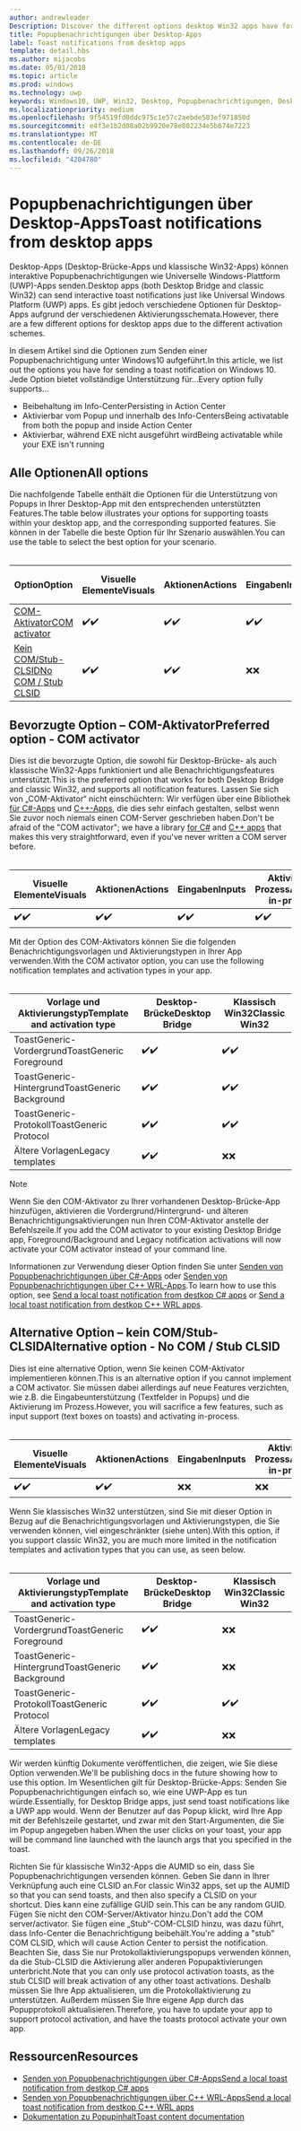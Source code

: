 ```yaml
---
author: andrewleader
Description: Discover the different options desktop Win32 apps have for sending toast notifications
title: Popupbenachrichtigungen über Desktop-Apps
label: Toast notifications from desktop apps
template: detail.hbs
ms.author: mijacobs
ms.date: 05/01/2018
ms.topic: article
ms.prod: windows
ms.technology: uwp
keywords: Windows10, UWP, Win32, Desktop, Popupbenachrichtigungen, Desktop-Brücke, Optionen zum Senden von Popups, COM-Server, COM-Aktivator, COM, gefälschter COM, kein COM, ohne COM, Senden von Popupbenachrichtigungen
ms.localizationpriority: medium
ms.openlocfilehash: 9f54519fd0ddc975c1e57c2aebde583ef971850d
ms.sourcegitcommit: e4f3e1b2d08a02b9920e78e802234e5b674e7223
ms.translationtype: MT
ms.contentlocale: de-DE
ms.lasthandoff: 09/26/2018
ms.locfileid: "4204780"
---
```

# <a name="toast-notifications-from-desktop-apps"></a><span data-ttu-id="816b2-103">Popupbenachrichtigungen über Desktop-Apps</span><span class="sxs-lookup"><span data-stu-id="816b2-103">Toast notifications from desktop apps</span></span>

<span data-ttu-id="816b2-104">Desktop-Apps (Desktop-Brücke-Apps und klassische Win32-Apps) können interaktive Popupbenachrichtigungen wie Universelle Windows-Plattform (UWP)-Apps senden.</span><span class="sxs-lookup"><span data-stu-id="816b2-104">Desktop apps (both Desktop Bridge and classic Win32) can send interactive toast notifications just like Universal Windows Platform (UWP) apps.</span></span> <span data-ttu-id="816b2-105">Es gibt jedoch verschiedene Optionen für Desktop-Apps aufgrund der verschiedenen Aktivierungsschemata.</span><span class="sxs-lookup"><span data-stu-id="816b2-105">However, there are a few different options for desktop apps due to the different activation schemes.</span></span>

<span data-ttu-id="816b2-106">In diesem Artikel sind die Optionen zum Senden einer Popupbenachrichtigung unter Windows10 aufgeführt.</span><span class="sxs-lookup"><span data-stu-id="816b2-106">In this article, we list out the options you have for sending a toast notification on Windows 10.</span></span> <span data-ttu-id="816b2-107">Jede Option bietet vollständige Unterstützung für...</span><span class="sxs-lookup"><span data-stu-id="816b2-107">Every option fully supports...</span></span>

* <span data-ttu-id="816b2-108">Beibehaltung im Info-Center</span><span class="sxs-lookup"><span data-stu-id="816b2-108">Persisting in Action Center</span></span>
* <span data-ttu-id="816b2-109">Aktivierbar vom Popup und innerhalb des Info-Centers</span><span class="sxs-lookup"><span data-stu-id="816b2-109">Being activatable from both the popup and inside Action Center</span></span>
* <span data-ttu-id="816b2-110">Aktivierbar, während EXE nicht ausgeführt wird</span><span class="sxs-lookup"><span data-stu-id="816b2-110">Being activatable while your EXE isn't running</span></span>

## <a name="all-options"></a><span data-ttu-id="816b2-111">Alle Optionen</span><span class="sxs-lookup"><span data-stu-id="816b2-111">All options</span></span>

<span data-ttu-id="816b2-112">Die nachfolgende Tabelle enthält die Optionen für die Unterstützung von Popups in Ihrer Desktop-App mit den entsprechenden unterstützten Features.</span><span class="sxs-lookup"><span data-stu-id="816b2-112">The table below illustrates your options for supporting toasts within your desktop app, and the corresponding supported features.</span></span> <span data-ttu-id="816b2-113">Sie können in der Tabelle die beste Option für Ihr Szenario auswählen.</span><span class="sxs-lookup"><span data-stu-id="816b2-113">You can use the table to select the best option for your scenario.</span></span><br/><br/>

| <span data-ttu-id="816b2-114">Option</span><span class="sxs-lookup"><span data-stu-id="816b2-114">Option</span></span> | <span data-ttu-id="816b2-115">Visuelle Elemente</span><span class="sxs-lookup"><span data-stu-id="816b2-115">Visuals</span></span> | <span data-ttu-id="816b2-116">Aktionen</span><span class="sxs-lookup"><span data-stu-id="816b2-116">Actions</span></span> | <span data-ttu-id="816b2-117">Eingaben</span><span class="sxs-lookup"><span data-stu-id="816b2-117">Inputs</span></span> | <span data-ttu-id="816b2-118">Aktiviert im Prozess</span><span class="sxs-lookup"><span data-stu-id="816b2-118">Activates in-process</span></span> |
| -- | -- | -- | -- | -- |
| [<span data-ttu-id="816b2-119">COM-Aktivator</span><span class="sxs-lookup"><span data-stu-id="816b2-119">COM activator</span></span>](#preferred-option---com-activator) | <span data-ttu-id="816b2-120">✔️</span><span class="sxs-lookup"><span data-stu-id="816b2-120">✔️</span></span> | <span data-ttu-id="816b2-121">✔️</span><span class="sxs-lookup"><span data-stu-id="816b2-121">✔️</span></span> | <span data-ttu-id="816b2-122">✔️</span><span class="sxs-lookup"><span data-stu-id="816b2-122">✔️</span></span> | <span data-ttu-id="816b2-123">✔️</span><span class="sxs-lookup"><span data-stu-id="816b2-123">✔️</span></span> |
| [<span data-ttu-id="816b2-124">Kein COM/Stub-CLSID</span><span class="sxs-lookup"><span data-stu-id="816b2-124">No COM / Stub CLSID</span></span>](#alternative-option---no-com--stub-clsid) | <span data-ttu-id="816b2-125">✔️</span><span class="sxs-lookup"><span data-stu-id="816b2-125">✔️</span></span> | <span data-ttu-id="816b2-126">✔️</span><span class="sxs-lookup"><span data-stu-id="816b2-126">✔️</span></span> | <span data-ttu-id="816b2-127">❌</span><span class="sxs-lookup"><span data-stu-id="816b2-127">❌</span></span> | <span data-ttu-id="816b2-128">❌</span><span class="sxs-lookup"><span data-stu-id="816b2-128">❌</span></span> |


## <a name="preferred-option---com-activator"></a><span data-ttu-id="816b2-129">Bevorzugte Option – COM-Aktivator</span><span class="sxs-lookup"><span data-stu-id="816b2-129">Preferred option - COM activator</span></span>

<span data-ttu-id="816b2-130">Dies ist die bevorzugte Option, die sowohl für Desktop-Brücke- als auch klassische Win32-Apps funktioniert und alle Benachrichtigungsfeatures unterstützt.</span><span class="sxs-lookup"><span data-stu-id="816b2-130">This is the preferred option that works for both Desktop Bridge and classic Win32, and supports all notification features.</span></span> <span data-ttu-id="816b2-131">Lassen Sie sich von „COM-Aktivator“ nicht einschüchtern: Wir verfügen über eine Bibliothek [für C#-Apps](send-local-toast-desktop.md) und [C++-Apps](send-local-toast-desktop-cpp-wrl.md), die dies sehr einfach gestalten, selbst wenn Sie zuvor noch niemals einen COM-Server geschrieben haben.</span><span class="sxs-lookup"><span data-stu-id="816b2-131">Don't be afraid of the "COM activator"; we have a library [for C#](send-local-toast-desktop.md) and [C++ apps](send-local-toast-desktop-cpp-wrl.md) that makes this very straightforward, even if you've never written a COM server before.</span></span><br/><br/>

| <span data-ttu-id="816b2-132">Visuelle Elemente</span><span class="sxs-lookup"><span data-stu-id="816b2-132">Visuals</span></span> | <span data-ttu-id="816b2-133">Aktionen</span><span class="sxs-lookup"><span data-stu-id="816b2-133">Actions</span></span> | <span data-ttu-id="816b2-134">Eingaben</span><span class="sxs-lookup"><span data-stu-id="816b2-134">Inputs</span></span> | <span data-ttu-id="816b2-135">Aktiviert im Prozess</span><span class="sxs-lookup"><span data-stu-id="816b2-135">Activates in-process</span></span> |
| -- | -- | -- | -- |
| <span data-ttu-id="816b2-136">✔️</span><span class="sxs-lookup"><span data-stu-id="816b2-136">✔️</span></span> | <span data-ttu-id="816b2-137">✔️</span><span class="sxs-lookup"><span data-stu-id="816b2-137">✔️</span></span> | <span data-ttu-id="816b2-138">✔️</span><span class="sxs-lookup"><span data-stu-id="816b2-138">✔️</span></span> | <span data-ttu-id="816b2-139">✔️</span><span class="sxs-lookup"><span data-stu-id="816b2-139">✔️</span></span> |

<span data-ttu-id="816b2-140">Mit der Option des COM-Aktivators können Sie die folgenden Benachrichtigungsvorlagen und Aktivierungstypen in Ihrer App verwenden.</span><span class="sxs-lookup"><span data-stu-id="816b2-140">With the COM activator option, you can use the following notification templates and activation types in your app.</span></span><br/><br/>

| <span data-ttu-id="816b2-141">Vorlage und Aktivierungstyp</span><span class="sxs-lookup"><span data-stu-id="816b2-141">Template and activation type</span></span> | <span data-ttu-id="816b2-142">Desktop-Brücke</span><span class="sxs-lookup"><span data-stu-id="816b2-142">Desktop Bridge</span></span> | <span data-ttu-id="816b2-143">Klassisch Win32</span><span class="sxs-lookup"><span data-stu-id="816b2-143">Classic Win32</span></span> |
| -- | -- | -- |
| <span data-ttu-id="816b2-144">ToastGeneric-Vordergrund</span><span class="sxs-lookup"><span data-stu-id="816b2-144">ToastGeneric Foreground</span></span> | <span data-ttu-id="816b2-145">✔️</span><span class="sxs-lookup"><span data-stu-id="816b2-145">✔️</span></span> | <span data-ttu-id="816b2-146">✔️</span><span class="sxs-lookup"><span data-stu-id="816b2-146">✔️</span></span> |
| <span data-ttu-id="816b2-147">ToastGeneric-Hintergrund</span><span class="sxs-lookup"><span data-stu-id="816b2-147">ToastGeneric Background</span></span> | <span data-ttu-id="816b2-148">✔️</span><span class="sxs-lookup"><span data-stu-id="816b2-148">✔️</span></span> | <span data-ttu-id="816b2-149">✔️</span><span class="sxs-lookup"><span data-stu-id="816b2-149">✔️</span></span> |
| <span data-ttu-id="816b2-150">ToastGeneric-Protokoll</span><span class="sxs-lookup"><span data-stu-id="816b2-150">ToastGeneric Protocol</span></span> | <span data-ttu-id="816b2-151">✔️</span><span class="sxs-lookup"><span data-stu-id="816b2-151">✔️</span></span> | <span data-ttu-id="816b2-152">✔️</span><span class="sxs-lookup"><span data-stu-id="816b2-152">✔️</span></span> |
| <span data-ttu-id="816b2-153">Ältere Vorlagen</span><span class="sxs-lookup"><span data-stu-id="816b2-153">Legacy templates</span></span> | <span data-ttu-id="816b2-154">✔️</span><span class="sxs-lookup"><span data-stu-id="816b2-154">✔️</span></span> | <span data-ttu-id="816b2-155">❌</span><span class="sxs-lookup"><span data-stu-id="816b2-155">❌</span></span> |

> [!NOTE]
> <span data-ttu-id="816b2-156">Wenn Sie den COM-Aktivator zu Ihrer vorhandenen Desktop-Brücke-App hinzufügen, aktivieren die Vordergrund/Hintergrund- und älteren Benachrichtigungsaktivierungen nun Ihren COM-Aktivator anstelle der Befehlszeile.</span><span class="sxs-lookup"><span data-stu-id="816b2-156">If you add the COM activator to your existing Desktop Bridge app, Foreground/Background and Legacy notification activations will now activate your COM activator instead of your command line.</span></span>

<span data-ttu-id="816b2-157">Informationen zur Verwendung dieser Option finden Sie unter [Senden von Popupbenachrichtigungen über C#-Apps](send-local-toast-desktop.md) oder [Senden von Popupbenachrichtigungen über C++ WRL-Apps](send-local-toast-desktop-cpp-wrl.md).</span><span class="sxs-lookup"><span data-stu-id="816b2-157">To learn how to use this option, see [Send a local toast notification from destkop C# apps](send-local-toast-desktop.md) or [Send a local toast notification from destkop C++ WRL apps](send-local-toast-desktop-cpp-wrl.md).</span></span>


## <a name="alternative-option---no-com--stub-clsid"></a><span data-ttu-id="816b2-158">Alternative Option – kein COM/Stub-CLSID</span><span class="sxs-lookup"><span data-stu-id="816b2-158">Alternative option - No COM / Stub CLSID</span></span>

<span data-ttu-id="816b2-159">Dies ist eine alternative Option, wenn Sie keinen COM-Aktivator implementieren können.</span><span class="sxs-lookup"><span data-stu-id="816b2-159">This is an alternative option if you cannot implement a COM activator.</span></span> <span data-ttu-id="816b2-160">Sie müssen dabei allerdings auf neue Features verzichten, wie z.B. die Eingabeunterstützung (Textfelder in Popups) und die Aktivierung im Prozess.</span><span class="sxs-lookup"><span data-stu-id="816b2-160">However, you will sacrifice a few features, such as input support (text boxes on toasts) and activating in-process.</span></span><br/><br/>

| <span data-ttu-id="816b2-161">Visuelle Elemente</span><span class="sxs-lookup"><span data-stu-id="816b2-161">Visuals</span></span> | <span data-ttu-id="816b2-162">Aktionen</span><span class="sxs-lookup"><span data-stu-id="816b2-162">Actions</span></span> | <span data-ttu-id="816b2-163">Eingaben</span><span class="sxs-lookup"><span data-stu-id="816b2-163">Inputs</span></span> | <span data-ttu-id="816b2-164">Aktiviert im Prozess</span><span class="sxs-lookup"><span data-stu-id="816b2-164">Activates in-process</span></span> |
| -- | -- | -- | -- |
| <span data-ttu-id="816b2-165">✔️</span><span class="sxs-lookup"><span data-stu-id="816b2-165">✔️</span></span> | <span data-ttu-id="816b2-166">✔️</span><span class="sxs-lookup"><span data-stu-id="816b2-166">✔️</span></span> | <span data-ttu-id="816b2-167">❌</span><span class="sxs-lookup"><span data-stu-id="816b2-167">❌</span></span> | <span data-ttu-id="816b2-168">❌</span><span class="sxs-lookup"><span data-stu-id="816b2-168">❌</span></span> |

<span data-ttu-id="816b2-169">Wenn Sie klassisches Win32 unterstützen, sind Sie mit dieser Option in Bezug auf die Benachrichtigungsvorlagen und Aktivierungstypen, die Sie verwenden können, viel eingeschränkter (siehe unten).</span><span class="sxs-lookup"><span data-stu-id="816b2-169">With this option, if you support classic Win32, you are much more limited in the notification templates and activation types that you can use, as seen below.</span></span><br/><br/>

| <span data-ttu-id="816b2-170">Vorlage und Aktivierungstyp</span><span class="sxs-lookup"><span data-stu-id="816b2-170">Template and activation type</span></span> | <span data-ttu-id="816b2-171">Desktop-Brücke</span><span class="sxs-lookup"><span data-stu-id="816b2-171">Desktop Bridge</span></span> | <span data-ttu-id="816b2-172">Klassisch Win32</span><span class="sxs-lookup"><span data-stu-id="816b2-172">Classic Win32</span></span> |
| -- | -- | -- |
| <span data-ttu-id="816b2-173">ToastGeneric-Vordergrund</span><span class="sxs-lookup"><span data-stu-id="816b2-173">ToastGeneric Foreground</span></span> | <span data-ttu-id="816b2-174">✔️</span><span class="sxs-lookup"><span data-stu-id="816b2-174">✔️</span></span> | <span data-ttu-id="816b2-175">❌</span><span class="sxs-lookup"><span data-stu-id="816b2-175">❌</span></span> |
| <span data-ttu-id="816b2-176">ToastGeneric-Hintergrund</span><span class="sxs-lookup"><span data-stu-id="816b2-176">ToastGeneric Background</span></span> | <span data-ttu-id="816b2-177">✔️</span><span class="sxs-lookup"><span data-stu-id="816b2-177">✔️</span></span> | <span data-ttu-id="816b2-178">❌</span><span class="sxs-lookup"><span data-stu-id="816b2-178">❌</span></span> |
| <span data-ttu-id="816b2-179">ToastGeneric-Protokoll</span><span class="sxs-lookup"><span data-stu-id="816b2-179">ToastGeneric Protocol</span></span> | <span data-ttu-id="816b2-180">✔️</span><span class="sxs-lookup"><span data-stu-id="816b2-180">✔️</span></span> | <span data-ttu-id="816b2-181">✔️</span><span class="sxs-lookup"><span data-stu-id="816b2-181">✔️</span></span> |
| <span data-ttu-id="816b2-182">Ältere Vorlagen</span><span class="sxs-lookup"><span data-stu-id="816b2-182">Legacy templates</span></span> | <span data-ttu-id="816b2-183">✔️</span><span class="sxs-lookup"><span data-stu-id="816b2-183">✔️</span></span> | <span data-ttu-id="816b2-184">❌</span><span class="sxs-lookup"><span data-stu-id="816b2-184">❌</span></span> |

<span data-ttu-id="816b2-185">Wir werden künftig Dokumente veröffentlichen, die zeigen, wie Sie diese Option verwenden.</span><span class="sxs-lookup"><span data-stu-id="816b2-185">We'll be publishing docs in the future showing how to use this option.</span></span> <span data-ttu-id="816b2-186">Im Wesentlichen gilt für Desktop-Brücke-Apps: Senden Sie Popupbenachrichtigungen einfach so, wie eine UWP-App es tun würde.</span><span class="sxs-lookup"><span data-stu-id="816b2-186">Essentially, for Desktop Bridge apps, just send toast notifications like a UWP app would.</span></span> <span data-ttu-id="816b2-187">Wenn der Benutzer auf das Popup klickt, wird Ihre App mit der Befehlszeile gestartet, und zwar mit den Start-Argumenten, die Sie im Popup angegeben haben.</span><span class="sxs-lookup"><span data-stu-id="816b2-187">When the user clicks on your toast, your app will be command line launched with the launch args that you specified in the toast.</span></span>

<span data-ttu-id="816b2-188">Richten Sie für klassische Win32-Apps die AUMID so ein, dass Sie Popupbenachrichtigungen versenden können. Geben Sie dann in Ihrer Verknüpfung auch eine CLSID an.</span><span class="sxs-lookup"><span data-stu-id="816b2-188">For classic Win32 apps, set up the AUMID so that you can send toasts, and then also specify a CLSID on your shortcut.</span></span> <span data-ttu-id="816b2-189">Dies kann eine zufällige GUID sein.</span><span class="sxs-lookup"><span data-stu-id="816b2-189">This can be any random GUID.</span></span> <span data-ttu-id="816b2-190">Fügen Sie nicht den COM-Server/Aktivator hinzu.</span><span class="sxs-lookup"><span data-stu-id="816b2-190">Don't add the COM server/activator.</span></span> <span data-ttu-id="816b2-191">Sie fügen eine „Stub“-COM-CLSID hinzu, was dazu führt, dass Info-Center die Benachrichtigung beibehält.</span><span class="sxs-lookup"><span data-stu-id="816b2-191">You're adding a "stub" COM CLSID, which will cause Action Center to persist the notification.</span></span> <span data-ttu-id="816b2-192">Beachten Sie, dass Sie nur Protokollaktivierungspopups verwenden können, da die Stub-CLSID die Aktivierung aller anderen Popupaktivierungen unterbricht.</span><span class="sxs-lookup"><span data-stu-id="816b2-192">Note that you can only use protocol activation toasts, as the stub CLSID will break activation of any other toast activations.</span></span> <span data-ttu-id="816b2-193">Deshalb müssen Sie Ihre App aktualisieren, um die Protokollaktivierung zu unterstützen. Außerdem müssen Sie Ihre eigene App durch das Popupprotokoll aktualisieren.</span><span class="sxs-lookup"><span data-stu-id="816b2-193">Therefore, you have to update your app to support protocol activation, and have the toasts protocol activate your own app.</span></span>


## <a name="resources"></a><span data-ttu-id="816b2-194">Ressourcen</span><span class="sxs-lookup"><span data-stu-id="816b2-194">Resources</span></span>

* [<span data-ttu-id="816b2-195">Senden von Popupbenachrichtigungen über C#-Apps</span><span class="sxs-lookup"><span data-stu-id="816b2-195">Send a local toast notification from destkop C# apps</span></span>](send-local-toast-desktop.md)
* [<span data-ttu-id="816b2-196">Senden von Popupbenachrichtigungen über C++ WRL-Apps</span><span class="sxs-lookup"><span data-stu-id="816b2-196">Send a local toast notification from destkop C++ WRL apps</span></span>](send-local-toast-desktop-cpp-wrl.md)
* [<span data-ttu-id="816b2-197">Dokumentation zu Popupinhalt</span><span class="sxs-lookup"><span data-stu-id="816b2-197">Toast content documentation</span></span>](adaptive-interactive-toasts.md)